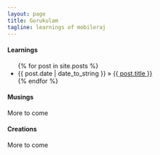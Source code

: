 ```yaml
---
layout: page
title: Gurukulam
tagline: learnings of mobileraj
---
```

#### Learnings

<ul class="posts">
  {% for post in site.posts %}
    <li><span>{{ post.date | date_to_string }}</span> &raquo; <a href="{{ BASE_PATH }}{{ post.url }}">{{ post.title }}</a></li>
  {% endfor %}
</ul>

#### Musings
More to come

#### Creations
More to come